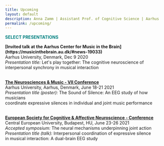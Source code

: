 ```yaml
---
title: Upcoming
layout: default
description: Anna Zamm | Assistant Prof. of Cognitive Science | Aarhus University
permalink: /upcoming/
---
```


<p><strong><span style="color: #008080;">SELECT PRESENTATIONS</span></strong></p>
<strong>[Invited talk at the Aarhus Center for Music in the Brain](https://musicinthebrain.au.dk/#news-19033)</strong><br/>
Aarhus University, Denmark, Dec 9 2020 <br />
  <em>Presentation title:</em> Let's play together: The cognitive neuroscience of<br/>interpersonal synchrony in musical interaction <br/><br/>

<strong>[The Neurosciences & Music - VII Conference](http://iscrizioni.fondazione-mariani.org/en/neuromusic7)</strong><br/>
Aarhus University, Aarhus, Denmark, June 18-21 2021 <br />
  <em>Presentation title (poster):</em> The Sound of Silence: An EEG study of how musicians <br/>
  coordinate expressive silences in individual and joint music performance <br/><br/>
  
 <strong>[European Society for Cognitive & Affective Neuroscience - Conference](http://escan2021.eu/)</strong><br/>
Central European University, Budapest, HU, June 23-26 2021 <br/>
<em>Accepted symposium:</em> The neural mechanisms underpinning joint action<br/>
<em>Presentation title (talk):</em> Interpersonal coordination of expressive silence<br/>
in musical interaction: A dual-brain EEG study <br/>  


